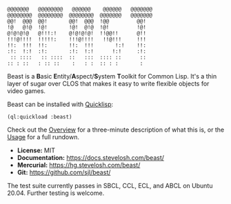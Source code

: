     @@@@@@@   @@@@@@@@   @@@@@@    @@@@@@   @@@@@@@
    @@@@@@@@  @@@@@@@@  @@@@@@@@  @@@@@@@   @@@@@@@
    @@!  @@@  @@!       @@!  @@@  !@@         @@!
    !@   @!@  !@!       !@!  @!@  !@!         !@!
    @!@!@!@   @!!!:!    @!@!@!@!  !!@@!!      @!!
    !!!@!!!!  !!!!!:    !!!@!!!!   !!@!!!     !!!
    !!:  !!!  !!:       !!:  !!!       !:!    !!:
    :!:  !:!  :!:       :!:  !:!      !:!     :!:
     :: ::::   :: ::::  ::   :::  :::: ::      ::
    :: : ::   : :: ::    :   : :  :: : :       :

Beast is a **B**asic **E**ntity/**A**spect/**S**ystem **T**oolkit for Common
Lisp.  It's a thin layer of sugar over CLOS that makes it easy to write flexible
objects for video games.

Beast can be installed with [Quicklisp][]:

    (ql:quickload :beast)

Check out the [Overview](https://docs.stevelosh.com/beast/overview/) for
a three-minute description of what this is, or the
[Usage](https://docs.stevelosh.com/beast/usage/) for a full rundown.

* **License:** MIT
* **Documentation:** <https://docs.stevelosh.com/beast/>
* **Mercurial:** <https://hg.stevelosh.com/beast/>
* **Git:** <https://github.com/sjl/beast/>

The test suite currently passes in SBCL, CCL, ECL, and ABCL on Ubuntu 20.04.
Further testing is welcome.

[quicklisp]: https://quicklisp.org/
